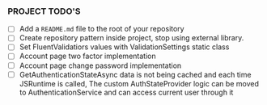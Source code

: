 
### PROJECT TODO'S

- [ ] Add a `README.md` file to the root of your repository
- [ ] Create repository pattern inside project, stop using external library.
- [ ] Set FluentValidatiors values with ValidationSettings static class
- [ ] Account page two factor implementation
- [ ] Account page change password implementation
- [ ] GetAuthenticationStateAsync data is not being cached and each time JSRuntime is called, The custom AuthStateProvider logic can be moved to AuthenticationService and can access current user through it